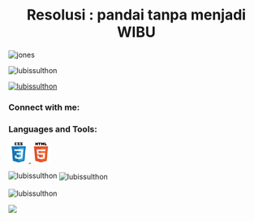 <h1 align="center">Resolusi : pandai tanpa menjadi WIBU</h1>

<img href="https://www.google.com/url?sa=i&url=https%3A%2F%2Fgifer.com%2Fen%2F2Hi2&psig=AOvVaw2_5BDF407AMx1QfLqV_7kf&ust=1681711823977000&source=images&cd=vfe&ved=0CBEQjRxqFwoTCNDy_fHerf4CFQAAAAAdAAAAABAH" alt="jones">

<p align="left"> <img src="https://komarev.com/ghpvc/?username=lubissulthon&label=Profile%20views&color=0e75b6&style=flat" alt="lubissulthon" /> </p>

<p align="left"> <a href="https://github.com/ryo-ma/github-profile-trophy"><img src="https://github-profile-trophy.vercel.app/?username=lubissulthon" alt="lubissulthon" /></a> </p>

<h3 align="left">Connect with me:</h3>
<p align="left">
</p>

<h3 align="left">Languages and Tools:</h3>
<p align="left"> <a href="https://www.w3schools.com/css/" target="_blank" rel="noreferrer"> <img src="https://raw.githubusercontent.com/devicons/devicon/master/icons/css3/css3-original-wordmark.svg" alt="css3" width="40" height="40"/> </a> <a href="https://www.w3.org/html/" target="_blank" rel="noreferrer"> <img src="https://raw.githubusercontent.com/devicons/devicon/master/icons/html5/html5-original-wordmark.svg" alt="html5" width="40" height="40"/> </a> </p>

<p><img align="left" src="https://github-readme-stats.vercel.app/api/top-langs?username=lubissulthon&show_icons=true&locale=en&layout=compact" alt="lubissulthon" /></p>

<p>&nbsp;<img align="center" src="https://github-readme-stats.vercel.app/api?username=lubissulthon&show_icons=true&locale=en" alt="lubissulthon" /></p>

<p><img align="center" src="https://github-readme-streak-stats.herokuapp.com/?user=lubissulthon&" alt="lubissulthon" /></p>

![](https://komarev.com/ghpvc/?username=lubissulthon)
